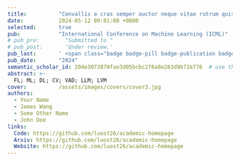 ```yaml
---
title:          "Convallis a cras semper auctor neque vitae rutrum quisque non tellus orci acdadwed aedeadaefa"
date:           2024-05-12 00:01:00 +0800
selected:       true
pub:            "International Conference on Machine Learning (ICML)"
# pub_pre:        "Submitted to "
# pub_post:       'Under review.'
pub_last:       ' <span class="badge badge-pill badge-publication badge-success">Spotlight</span>'
pub_date:       "2024"
semantic_scholar_id: 204e3073870fae3d05bcbc2f6a8e263d9b72e776  # use this to retrieve citation count
abstract: >-
  FL; ML; DL; CV; VAD; LLM; LVM
cover:          /assets/images/covers/cover3.jpg
authors:
  - Your Name
  - James Wang
  - Some Other Name
  - John Doe
links:
  Code: https://github.com/luost26/academic-homepage
  Arxiv: https://github.com/luost26/academic-homepage
  Website: https://github.com/luost26/academic-homepage
---
```


